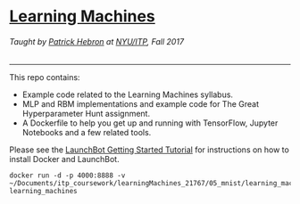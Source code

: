 # [Learning Machines](http://www.patrickhebron.com/learning-machines/index.html)

###### Taught by [Patrick Hebron](http://www.patrickhebron.com) at [NYU/ITP](http://itp.nyu.edu), Fall 2017

****

This repo contains:

* Example code related to the Learning Machines syllabus.
* MLP and RBM implementations and example code for The Great Hyperparameter Hunt assignment.
* A Dockerfile to help you get up and running with TensorFlow, Jupyter Notebooks and a few related tools.

Please see the [LaunchBot Getting Started Tutorial](http://launchbot.io/docs/tutorial/getting-started) for instructions on how to install Docker and LaunchBot.


```
docker run -d -p 4000:8888 -v ~/Documents/itp_coursework/learningMachines_21767/05_mnist/learning_machines:/usr/workdir learning_machines
```
